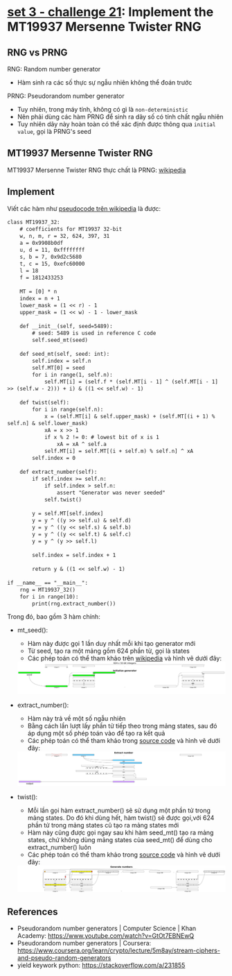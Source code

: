 # **[set 3 - challenge 21](https://cryptopals.com/sets/3/challenges/21): Implement the MT19937 Mersenne Twister RNG**

## RNG vs PRNG
RNG: Random number generator
- Hàm sinh ra các số thực sự ngẫu nhiên không thể đoán trước

PRNG: Pseudorandom number generator
- Tuy nhiên, trong máy tính, không có gì là `non-deterministic`
- Nên phải dùng các hàm PRNG để sinh ra dãy số có tính chất ngẫu nhiên
- Tuy nhiên dãy này hoàn toàn có thể xác định được thông qua `initial value`, gọi là PRNG's seed 
## MT19937 Mersenne Twister RNG
MT19937 Mersenne Twister RNG thực chất là PRNG: [wikipedia](https://en.wikipedia.org/wiki/Mersenne_Twister#cite_note-54)

## Implement
Viết các hàm như [pseudocode trên wikipedia](https://en.wikipedia.org/wiki/Mersenne_Twister#Pseudocode) là được:
```
class MT19937_32:
    # coefficients for MT19937 32-bit
    w, n, m, r = 32, 624, 397, 31
    a = 0x9908b0df
    u, d = 11, 0xffffffff
    s, b = 7, 0x9d2c5680
    t, c = 15, 0xefc60000
    l = 18
    f = 1812433253

    MT = [0] * n
    index = n + 1
    lower_mask = (1 << r) - 1
    upper_mask = (1 << w) - 1 - lower_mask

    def __init__(self, seed=5489):
        # seed: 5489 is used in reference C code
        self.seed_mt(seed)

    def seed_mt(self, seed: int):
        self.index = self.n
        self.MT[0] = seed
        for i in range(1, self.n):
            self.MT[i] = (self.f * (self.MT[i - 1] ^ (self.MT[i - 1] >> (self.w - 2))) + i) & ((1 << self.w) - 1)

    def twist(self):
        for i in range(self.n):
            x = (self.MT[i] & self.upper_mask) + (self.MT[(i + 1) % self.n] & self.lower_mask)
            xA = x >> 1
            if x % 2 != 0: # lowest bit of x is 1
                xA = xA ^ self.a
            self.MT[i] = self.MT[(i + self.m) % self.n] ^ xA
        self.index = 0
    
    def extract_number(self):
        if self.index >= self.n:
            if self.index > self.n:
                assert "Generator was never seeded"
            self.twist()
        
        y = self.MT[self.index]
        y = y ^ ((y >> self.u) & self.d)
        y = y ^ ((y << self.s) & self.b)
        y = y ^ ((y << self.t) & self.c)
        y = y ^ (y >> self.l)

        self.index = self.index + 1

        return y & ((1 << self.w) - 1)

if __name__ == "__main__":
    rng = MT19937_32()
    for i in range(10):
        print(rng.extract_number())
```
Trong đó, bao gồm 3 hàm chính:
- mt_seed():
    - Hàm này được gọi 1 lần duy nhất mỗi khi tạo generator mới
    - Từ seed, tạo ra một mảng gồm 624 phần từ, gọi là states
    - Các phép toán có thể tham khảo trên [wikipedia](https://en.wikipedia.org/wiki/Mersenne_Twister#Initialization) và hình vẽ dưới đây:

    <img src="pictures/seed_mt.png">

- extract_number():
    - Hàm này trả về một số ngẫu nhiên
    - Bằng cách lần lượt lấy phần tử tiếp theo trong mảng states, sau đó áp dụng một số phép toán vào để tạo ra kết quả
    - Các phép toán có thể tham khảo trong [source code](./challenge21.py) và hình vẽ dưới đây:

    <img src="pictures/extract_number.png">

- twist():
    - Mỗi lần gọi hàm extract_number() sẽ sử dụng một phần tử trong mảng states. Do đó khi dùng hết, hàm twist() sẽ được gọi,với 624 phần tử trong mảng states cũ tạo ra mảng states mới
    - Hàm này cũng được gọi ngay sau khi hàm seed_mt() tạo ra mảng states, chứ không dùng mảng states của seed_mt() để dùng cho extract_number() luôn
    - Các phép toán có thể tham khảo trong [source code](./challenge21.py) và hình vẽ dưới đây:

    <img src="pictures/twist.png">


## References
- Pseudorandom number generators | Computer Science | Khan Academy: https://www.youtube.com/watch?v=GtOt7EBNEwQ
- Pseudorandom number generators | Coursera: https://www.coursera.org/learn/crypto/lecture/5m8ay/stream-ciphers-and-pseudo-random-generators
- yield keywork python: https://stackoverflow.com/a/231855